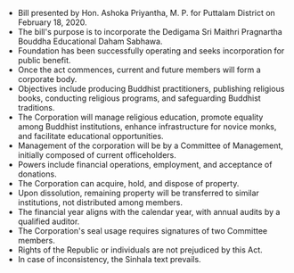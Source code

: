 - Bill presented by Hon. Ashoka Priyantha, M. P. for Puttalam District on February 18, 2020.
- The bill's purpose is to incorporate the Dedigama Sri Maithri Pragnartha Bouddha Educational Daham Sabhawa.
- Foundation has been successfully operating and seeks incorporation for public benefit.
- Once the act commences, current and future members will form a corporate body.
- Objectives include producing Buddhist practitioners, publishing religious books, conducting religious programs, and safeguarding Buddhist traditions.
- The Corporation will manage religious education, promote equality among Buddhist institutions, enhance infrastructure for novice monks, and facilitate educational opportunities.
- Management of the corporation will be by a Committee of Management, initially composed of current officeholders.
- Powers include financial operations, employment, and acceptance of donations.
- The Corporation can acquire, hold, and dispose of property.
- Upon dissolution, remaining property will be transferred to similar institutions, not distributed among members.
- The financial year aligns with the calendar year, with annual audits by a qualified auditor.
- The Corporation's seal usage requires signatures of two Committee members.
- Rights of the Republic or individuals are not prejudiced by this Act.
- In case of inconsistency, the Sinhala text prevails.